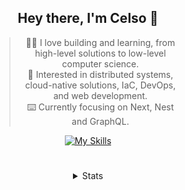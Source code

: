 <div align="center">

## Hey there, I'm Celso 🙂

<div style="max-width: 300px; ">

> 🧙‍♂️ I love building and learning, from high-level solutions to low-level computer science.<br>
> 🦉 Interested in distributed systems, cloud-native solutions, IaC, DevOps, and web development.<br>
> ⌨️ Currently focusing on Next, Nest and GraphQL.<br>

[![My Skills](https://skillicons.dev/icons?i=next,nest,graphql)](https://skillicons.dev)

</div>


#

<details align="center">
<summary>Stats</summary>

<cr/>

<p style="text-align: center;">
<!--START_SECTION:waka-->

```txt
From: 27 November 2023 - To: 27 December 2023

Markdown     36 hrs 48 mins  ████████░░░░░░░░░░░░░░░░░   31.47 %
TypeScript   33 hrs 14 mins  ███████░░░░░░░░░░░░░░░░░░   28.42 %
Go           14 hrs 7 mins   ███░░░░░░░░░░░░░░░░░░░░░░   12.07 %
YAML         6 hrs 25 mins   █▒░░░░░░░░░░░░░░░░░░░░░░░   05.50 %
HTML         5 hrs 25 mins   █░░░░░░░░░░░░░░░░░░░░░░░░   04.64 %
```

<!--END_SECTION:waka-->
</p>
  
<div>

<img src="http://github-readme-stats.vercel.app/api/top-langs/?username=celsobenedetti&layout=compact&custom_title=Languages&include_all_commits=true&count_private=true&langs_count=6&theme=transparent&bg_color=00000000" height="180em"/>
<img src="https://streak-stats.demolab.com?user=celsobenedetti&theme=transparent" height="180rem"/>

</div>

#

<a href="https://wakatime.com/@8a52c0fd-ec78-403a-81d0-07c674c564b3" title="Time coded since Jan 17 2022">
<img src="https://wakatime.com/badge/user/8a52c0fd-ec78-403a-81d0-07c674c564b3.svg" alt="Wakatime 2022" title="Time coded since Jan 17 2022" />
</a>

</details>

</div>
